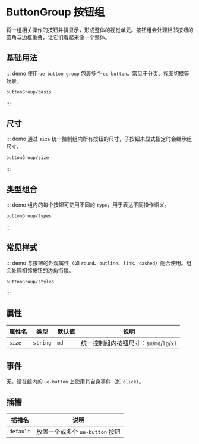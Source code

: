 # ButtonGroup 按钮组

将一组相关操作的按钮并排显示，形成整体的视觉单元。按钮组会处理相邻按钮的圆角与边框重叠，让它们看起来像一个整体。

## 基础用法

::: demo 使用 `ue-button-group` 包裹多个 `ue-button`。常见于分页、视图切换等场景。

```html
buttonGroup/basis
```

:::

## 尺寸

::: demo 通过 `size` 统一控制组内所有按钮的尺寸，子按钮未显式指定时会继承组尺寸。

```html
buttonGroup/size
```

:::

## 类型组合

::: demo 组内的每个按钮可使用不同的 `type`，用于表达不同操作语义。

```html
buttonGroup/types
```

:::

## 常见样式

::: demo 与按钮的外观属性（如 `round`、`outline`、`link`、`dashed`）配合使用。组会处理相邻按钮的边角衔接。

```html
buttonGroup/styles
```

:::

## 属性

| 属性名 | 类型 | 默认值 | 说明 |
| ------ | ---- | ------ | ---- |
| `size` | `string` | `md` | 统一控制组内按钮尺寸：`sm`/`md`/`lg`/`xl` |

## 事件

无。请在组内的 `ue-button` 上使用其自身事件（如 `click`）。

## 插槽

| 插槽名 | 说明 |
| ------ | ---- |
| `default` | 放置一个或多个 `ue-button` 按钮 |

